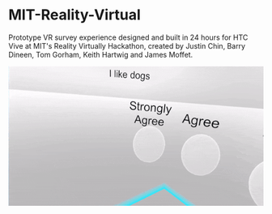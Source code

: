 # MIT-Reality-Virtual
Prototype VR survey experience designed and built in 24 hours for HTC Vive at MIT's Reality Virtually Hackathon, created by Justin Chin, Barry Dineen, Tom Gorham, Keith Hartwig and James Moffet.

<a href="https://youtu.be/SaL9Nec2fu0"><img src="/demo.gif" /></a>


